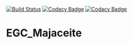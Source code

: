 [![Build Status](https://travis-ci.com/enderfews/EGC_Majaceite.svg?branch=main)](https://travis-ci.com/enderfews/EGC_Majaceite)
[![Codacy Badge](https://app.codacy.com/project/badge/Grade/7a8017d8fc3f4007932b2b92340e565d)](https://www.codacy.com/gh/alecarmar3/EGC_Majaceite/dashboard?utm_source=github.com&amp;utm_medium=referral&amp;utm_content=alecarmar3/EGC_Majaceite&amp;utm_campaign=Badge_Grade)
[![Codacy Badge](https://app.codacy.com/project/badge/Coverage/7a8017d8fc3f4007932b2b92340e565d)](https://www.codacy.com/gh/alecarmar3/EGC_Majaceite/dashboard?utm_source=github.com&utm_medium=referral&utm_content=alecarmar3/EGC_Majaceite&utm_campaign=Badge_Coverage)
# EGC_Majaceite
